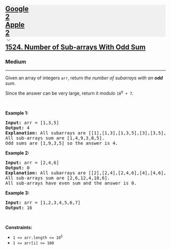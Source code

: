 <h2><a href="https://leetcode.com/problems/number-of-sub-arrays-with-odd-sum/"><div id="big-omega-company-tags"><div id="big-omega-topbar"><div class="companyTagsContainer" style="overflow-x: scroll; flex-wrap: nowrap;"><div class="companyTagsContainer--tag" style="background-color: rgba(0, 10, 32, 0.05);"><div>Google</div><div class="companyTagsContainer--tagOccurence">2</div></div><div class="companyTagsContainer--tag" style="background-color: rgba(0, 10, 32, 0.05);"><div>Apple</div><div class="companyTagsContainer--tagOccurence">2</div></div></div><div class="companyTagsContainer--chevron"><div><svg version="1.1" id="icon" xmlns="http://www.w3.org/2000/svg" xmlns:xlink="http://www.w3.org/1999/xlink" x="0px" y="0px" viewBox="0 0 32 32" fill="#4087F1" xml:space="preserve" style="width: 20px;"><polygon points="16,22 6,12 7.4,10.6 16,19.2 24.6,10.6 26,12 "></polygon><rect id="_x3C_Transparent_Rectangle_x3E_" class="st0" fill="none" width="32" height="32"></rect></svg></div></div></div></div>1524. Number of Sub-arrays With Odd Sum</a></h2><h3>Medium</h3><hr><div><p>Given an array of integers <code>arr</code>, return <em>the number of subarrays with an <strong>odd</strong> sum</em>.</p>

<p>Since the answer can be very large, return it modulo <code>10<sup>9</sup> + 7</code>.</p>

<p>&nbsp;</p>
<p><strong class="example">Example 1:</strong></p>

<pre><strong>Input:</strong> arr = [1,3,5]
<strong>Output:</strong> 4
<strong>Explanation:</strong> All subarrays are [[1],[1,3],[1,3,5],[3],[3,5],[5]]
All sub-arrays sum are [1,4,9,3,8,5].
Odd sums are [1,9,3,5] so the answer is 4.
</pre>

<p><strong class="example">Example 2:</strong></p>

<pre><strong>Input:</strong> arr = [2,4,6]
<strong>Output:</strong> 0
<strong>Explanation:</strong> All subarrays are [[2],[2,4],[2,4,6],[4],[4,6],[6]]
All sub-arrays sum are [2,6,12,4,10,6].
All sub-arrays have even sum and the answer is 0.
</pre>

<p><strong class="example">Example 3:</strong></p>

<pre><strong>Input:</strong> arr = [1,2,3,4,5,6,7]
<strong>Output:</strong> 16
</pre>

<p>&nbsp;</p>
<p><strong>Constraints:</strong></p>

<ul>
	<li><code>1 &lt;= arr.length &lt;= 10<sup>5</sup></code></li>
	<li><code>1 &lt;= arr[i] &lt;= 100</code></li>
</ul>
</div>